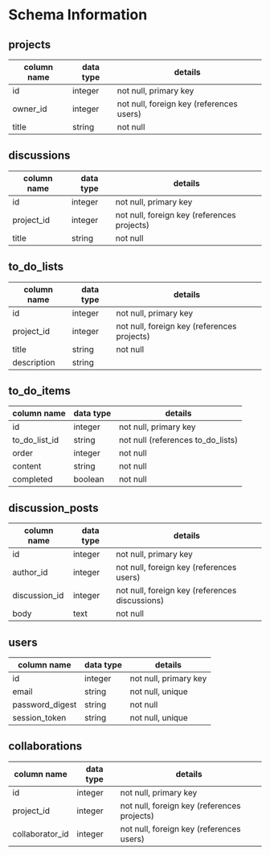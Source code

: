 # Schema Information

## projects
column name | data type | details
------------|-----------|-----------------------
id          | integer   | not null, primary key
owner_id    | integer   | not null, foreign key (references users)
title       | string    | not null

## discussions
column name | data type | details
------------|-----------|-----------------------
id          | integer   | not null, primary key
project_id  | integer   | not null, foreign key (references projects)
title       | string    | not null

## to_do_lists
column name | data type | details
------------|-----------|-----------------------
id          | integer   | not null, primary key
project_id  | integer   | not null, foreign key (references projects)
title       | string    | not null
description | string    |  

## to_do_items
column name   | data type | details
--------------|-----------|-----------------------
id            | integer   | not null, primary key
to_do_list_id | string    | not null (references to_do_lists)
order         | integer   | not null
content       | string    | not null
completed     | boolean   | not null

## discussion_posts
column name   | data type | details
--------------|-----------|-----------------------
id            | integer   | not null, primary key
author_id     | integer   | not null, foreign key (references users)
discussion_id | integer   | not null, foreign key (references discussions)
body          | text      | not null

## users
column name     | data type | details
----------------|-----------|-----------------------
id              | integer   | not null, primary key
email           | string    | not null, unique
password_digest | string    | not null
session_token   | string    | not null, unique

## collaborations
column name     | data type | details
----------------|-----------|-----------------------
id              | integer   | not null, primary key
project_id      | integer   | not null, foreign key (references projects)
collaborator_id | integer   | not null, foreign key (references users)
